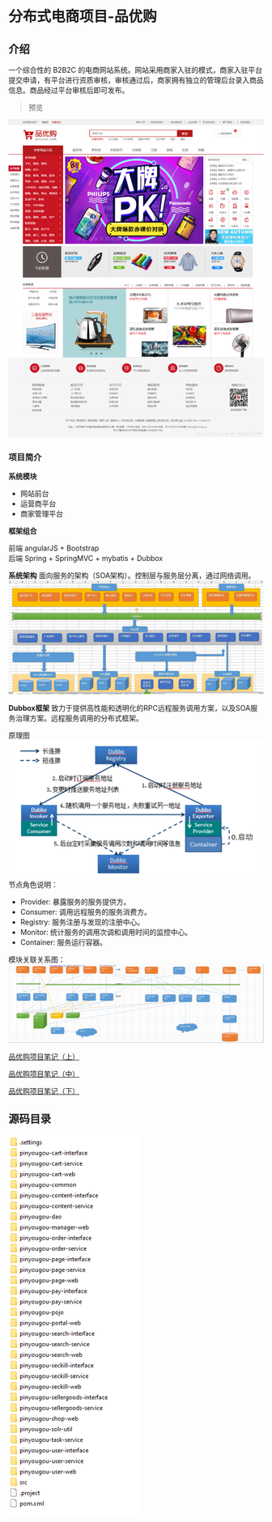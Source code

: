 # 分布式电商项目-品优购

## 介绍

一个综合性的 B2B2C 的电商网站系统。网站采用商家入驻的模式，商家入驻平台提交申请，有平台进行资质审核，审核通过后，商家拥有独立的管理后台录入商品信息。商品经过平台审核后即可发布。 

>  预览

![index](./doc/img/index.png)

### 项目简介

**系统模块**

 - 网站前台
 - 运营商平台
 - 商家管理平台

**框架组合**

前端 angularJS + Bootstrap 	
后端 Spring + SpringMVC + mybatis + Dubbox



**系统架构**
	面向服务的架构（SOA架构）。控制层与服务层分离，通过网络调用。
![面向服务的架构](./doc/img/面向服务的架构.jpg)

**Dubbox框架**
	致力于提供高性能和透明化的RPC远程服务调用方案，以及SOA服务治理方案。远程服务调用的分布式框架。

原理图
![Dubbox原理图](./doc/img/Dubbox原理.jpg)
	节点角色说明：

 - Provider: 暴露服务的服务提供方。 
 - Consumer: 调用远程服务的服务消费方。 
 - Registry: 服务注册与发现的注册中心。
 - Monitor: 统计服务的调用次调和调用时间的监控中心。 
 - Container: 服务运行容器。



模块关联关系图：![模块关联图](./doc/img/系统模块图.png)



[品优购项目笔记（上）](/docs/品优购项目笔记（上）.md)

[品优购项目笔记（中）](/docs/品优购项目笔记（中）.md)

[品优购项目笔记（下）](/docs/品优购项目笔记（下）.md)



## 源码目录

![project](./doc/img/project.png)